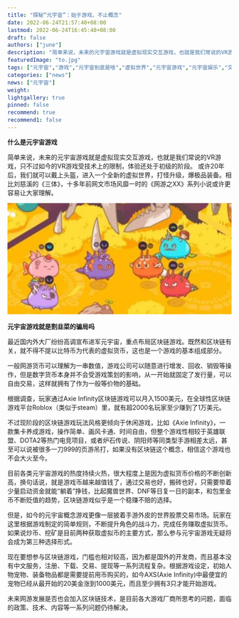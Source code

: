 ```yaml
---
title: "探秘“元宇宙”：始于游戏，不止概念"
date: 2022-06-24T21:57:40+08:00
lastmod: 2022-06-24T16:45:40+08:00
draft: false
authors: ["june"]
description: "简单来说，未来的元宇宙游戏就是虚拟现实交互游戏，也就是我们常说的VR游戏，只不过如今的VR游戏受技术上的限制，体验还处于初级的阶段。"
featuredImage: "to.jpg"
tags: ["元宇宙","游戏","元宇宙到底是啥","虚拟世界","元宇宙游戏","元宇宙娱乐","交互游戏"]
categories: ["news"]
news: ["元宇宙"]
weight: 
lightgallery: true
pinned: false
recommend: true
recommend1: false
---
```



**什么是元宇宙游戏**

简单来说，未来的元宇宙游戏就是虚拟现实交互游戏，也就是我们常说的VR游戏，只不过如今的VR游戏受技术上的限制，体验还处于初级的阶段。
或许20年后，我们就可以戴上头盔，进入一个全新的虚拟世界，打怪升级，爆极品装备。相比刘慈溪的《三体》，十多年前网文市场风靡一时的《网游之XX》系列小说或许更容易让大家理解。

![图片](to.jpg)



**元宇宙游戏就是割韭菜的骗局吗**

最近国内外大厂纷纷高调宣布进军元宇宙，重点布局区块链游戏。既然和区块链有关，就不得不提以比特币为代表的虚拟货币，这也是一个游戏的基本组成部分。

一般网游货币可以理解为一串数值，游戏公司可以随意进行增发、回收、销毁等操作，但是数字货币本身并不会受游戏策划的影响，从一开始就固定了发行量，可以自由交易，这样就拥有了作为一般等价物的基础。

根据调查，玩家通过Axie Infinity区块链游戏可以月入1500美元，在全球性区块链游戏平台Roblox（类似于steam）里，就有超2000名玩家至少赚到了1万美元。

不过现阶段的区块链游戏玩法风格更倾向于休闲游戏，比如《Axie Infinity》，一款集卡养成游戏，操作简单、画风卡通、时间自由，但整个游戏性相较于英雄联盟、DOTA2等热门电竞项目，或者炉石传说、阴阳师等同类型手游相差太远，甚至可以说被很多一刀999的页游吊打，如果没有区块链这个概念，相信这个游戏也不会大火至今。

目前各类元宇宙游戏的热度持续火热，很大程度上是因为虚拟货币价格的不断创新高，换句话说，就是游戏币越来越值钱了，通过交易也好，搬砖也好，只需要带着少量启动资金就能“躺着”挣钱，比起魔兽世界、DNF等日复一日的副本，和包里金币不断贬值的趋势，区块链游戏似乎是一个稳赚不赔的选择。

但是，如今的元宇宙概念游戏更像一层披着手游外皮的世界股票交易市场。玩家在这里根据游戏制定的简单规则，不断提升角色的战斗力，完成任务赚取虚拟货币。如果说炒币、挖矿是目前两种获取虚拟币的主要方式，那么参与元宇宙游戏无疑将会成为第三种选择形式。

现在要想参与区块链游戏，门槛也相对较高，因为都是国外的开发商，而且基本没有中文服务，注册、下载、交易、提现等一系列流程复杂。根据游戏设定，初始人物宠物、装备物品都是需要提前用币购买的，如今AXS(Axie Infinity)中最便宜的宠物已经从最开始的20美金涨到1000美元，而且至少拥有3只才能开始游戏。

未来网游发展是否也会加入区块链技术，是目前各大游戏厂商所思考的问题，面临的政策、技术、内容等一系列问题仍待解决。